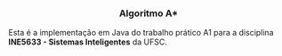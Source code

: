 ### <div style="width: 100%; text-align: center; margin: 0 auto">Algoritmo A*</div>

Esta é a implementação em Java do trabalho prático A1 para a disciplina **INE5633 - Sistemas Inteligentes** da UFSC.

<!-- > If you want to customize the folder structure, open `.vscode/settings.json` and update the related settings there. -->
